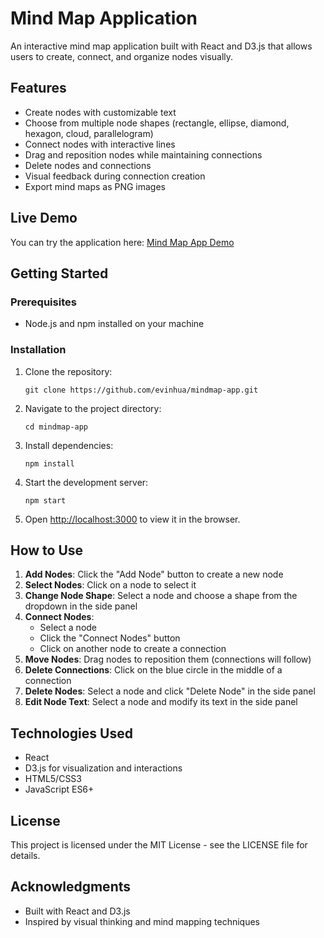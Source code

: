 # Mind Map Application

An interactive mind map application built with React and D3.js that allows users to create, connect, and organize nodes visually.

## Features

- Create nodes with customizable text
- Choose from multiple node shapes (rectangle, ellipse, diamond, hexagon, cloud, parallelogram)
- Connect nodes with interactive lines
- Drag and reposition nodes while maintaining connections
- Delete nodes and connections
- Visual feedback during connection creation
- Export mind maps as PNG images

## Live Demo

You can try the application here: [Mind Map App Demo](https://evinhua.github.io/mindmap-app/)

## Getting Started

### Prerequisites

- Node.js and npm installed on your machine

### Installation

1. Clone the repository:
   ```
   git clone https://github.com/evinhua/mindmap-app.git
   ```

2. Navigate to the project directory:
   ```
   cd mindmap-app
   ```

3. Install dependencies:
   ```
   npm install
   ```

4. Start the development server:
   ```
   npm start
   ```

5. Open [http://localhost:3000](http://localhost:3000) to view it in the browser.

## How to Use

1. **Add Nodes**: Click the "Add Node" button to create a new node
2. **Select Nodes**: Click on a node to select it
3. **Change Node Shape**: Select a node and choose a shape from the dropdown in the side panel
4. **Connect Nodes**: 
   - Select a node
   - Click the "Connect Nodes" button
   - Click on another node to create a connection
5. **Move Nodes**: Drag nodes to reposition them (connections will follow)
6. **Delete Connections**: Click on the blue circle in the middle of a connection
7. **Delete Nodes**: Select a node and click "Delete Node" in the side panel
8. **Edit Node Text**: Select a node and modify its text in the side panel

## Technologies Used

- React
- D3.js for visualization and interactions
- HTML5/CSS3
- JavaScript ES6+

## License

This project is licensed under the MIT License - see the LICENSE file for details.

## Acknowledgments

- Built with React and D3.js
- Inspired by visual thinking and mind mapping techniques
